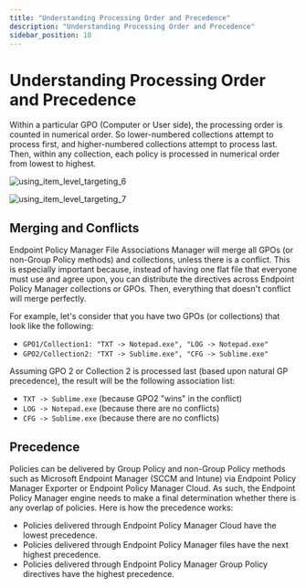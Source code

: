 ```yaml
---
title: "Understanding Processing Order and Precedence"
description: "Understanding Processing Order and Precedence"
sidebar_position: 10
---
```


# Understanding Processing Order and Precedence

Within a particular GPO (Computer or User side), the processing order is counted in numerical order.
So lower-numbered collections attempt to process first, and higher-numbered collections attempt to
process last. Then, within any collection, each policy is processed in numerical order from lowest
to highest.

![using_item_level_targeting_6](/images/endpointpolicymanager/fileassociations/itemleveltargeting/using_item_level_targeting_6.webp)

![using_item_level_targeting_7](/images/endpointpolicymanager/fileassociations/itemleveltargeting/using_item_level_targeting_7.webp)

## Merging and Conflicts

Endpoint Policy Manager File Associations Manager will merge all GPOs (or non-Group Policy methods)
and collections, unless there is a conflict. This is especially important because, instead of having
one flat file that everyone must use and agree upon, you can distribute the directives across
Endpoint Policy Manager collections or GPOs. Then, everything that doesn't conflict will merge
perfectly.

For example, let's consider that you have two GPOs (or collections) that look like the following:

- `GPO1/Collection1: "TXT -> Notepad.exe", "LOG -> Notepad.exe"`
- `GPO2/Collection2: "TXT -> Sublime.exe", "CFG -> Sublime.exe"`

Assuming GPO 2 or Collection 2 is processed last (based upon natural GP precedence), the result will
be the following association list:

- `TXT -> Sublime.exe` (because GPO2 "wins" in the conflict)
- `LOG -> Notepad.exe` (because there are no conflicts)
- `CFG -> Sublime.exe` (because there are no conflicts)

## Precedence

Policies can be delivered by Group Policy and non-Group Policy methods such as Microsoft Endpoint
Manager (SCCM and Intune) via Endpoint Policy Manager Exporter or Endpoint Policy Manager Cloud. As
such, the Endpoint Policy Manager engine needs to make a final determination whether there is any
overlap of policies. Here is how the precedence works:

- Policies delivered through Endpoint Policy Manager Cloud have the lowest precedence.
- Policies delivered through Endpoint Policy Manager files have the next highest precedence.
- Policies delivered through Endpoint Policy Manager Group Policy directives have the highest
  precedence.
